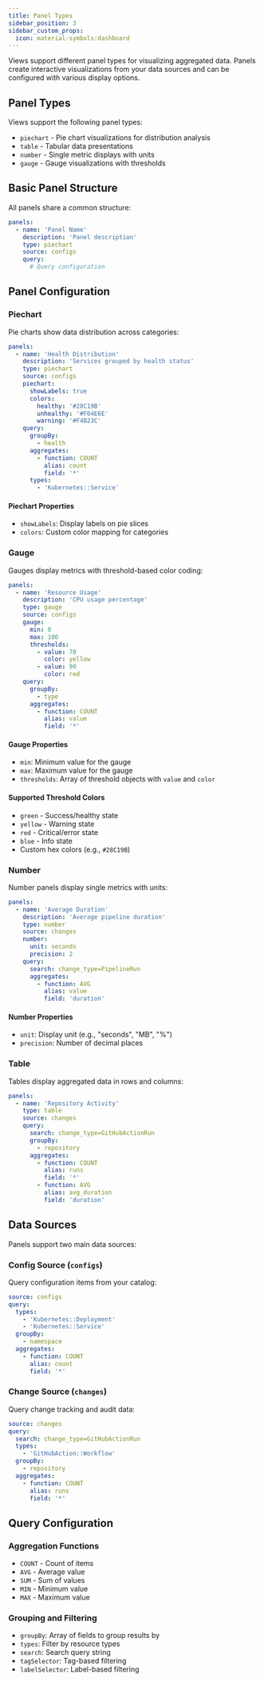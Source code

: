 ```yaml
---
title: Panel Types
sidebar_position: 3
sidebar_custom_props:
  icon: material-symbols:dashboard
---
```


Views support different panel types for visualizing aggregated data. Panels create interactive visualizations from your data sources and can be configured with various display options.

## Panel Types

Views support the following panel types:

- `piechart` - Pie chart visualizations for distribution analysis
- `table` - Tabular data presentations
- `number` - Single metric displays with units
- `gauge` - Gauge visualizations with thresholds

## Basic Panel Structure

All panels share a common structure:

```yaml
panels:
  - name: 'Panel Name'
    description: 'Panel description'
    type: piechart
    source: configs
    query:
      # Query configuration
```

## Panel Configuration

### Piechart

Pie charts show data distribution across categories:

```yaml
panels:
  - name: 'Health Distribution'
    description: 'Services grouped by health status'
    type: piechart
    source: configs
    piechart:
      showLabels: true
      colors:
        healthy: '#28C19B'
        unhealthy: '#F04E6E'
        warning: '#F4B23C'
    query:
      groupBy:
        - health
      aggregates:
        - function: COUNT
          alias: count
          field: '*'
      types:
        - 'Kubernetes::Service'
```

#### Piechart Properties

- `showLabels`: Display labels on pie slices
- `colors`: Custom color mapping for categories

### Gauge

Gauges display metrics with threshold-based color coding:

```yaml
panels:
  - name: 'Resource Usage'
    description: 'CPU usage percentage'
    type: gauge
    source: configs
    gauge:
      min: 0
      max: 100
      thresholds:
        - value: 70
          color: yellow
        - value: 90
          color: red
    query:
      groupBy:
        - type
      aggregates:
        - function: COUNT
          alias: value
          field: '*'
```

#### Gauge Properties

- `min`: Minimum value for the gauge
- `max`: Maximum value for the gauge
- `thresholds`: Array of threshold objects with `value` and `color`

#### Supported Threshold Colors

- `green` - Success/healthy state
- `yellow` - Warning state
- `red` - Critical/error state
- `blue` - Info state
- Custom hex colors (e.g., `#28C19B`)

### Number

Number panels display single metrics with units:

```yaml
panels:
  - name: 'Average Duration'
    description: 'Average pipeline duration'
    type: number
    source: changes
    number:
      unit: seconds
      precision: 2
    query:
      search: change_type=PipelineRun
      aggregates:
        - function: AVG
          alias: value
          field: 'duration'
```

#### Number Properties

- `unit`: Display unit (e.g., "seconds", "MB", "%")
- `precision`: Number of decimal places

### Table

Tables display aggregated data in rows and columns:

```yaml
panels:
  - name: 'Repository Activity'
    type: table
    source: changes
    query:
      search: change_type=GitHubActionRun
      groupBy:
        - repository
      aggregates:
        - function: COUNT
          alias: runs
          field: '*'
        - function: AVG
          alias: avg_duration
          field: 'duration'
```

## Data Sources

Panels support two main data sources:

### Config Source (`configs`)

Query configuration items from your catalog:

```yaml
source: configs
query:
  types:
    - 'Kubernetes::Deployment'
    - 'Kubernetes::Service'
  groupBy:
    - namespace
  aggregates:
    - function: COUNT
      alias: count
      field: '*'
```

### Change Source (`changes`)

Query change tracking and audit data:

```yaml
source: changes
query:
  search: change_type=GitHubActionRun
  types:
    - 'GitHubAction::Workflow'
  groupBy:
    - repository
  aggregates:
    - function: COUNT
      alias: runs
      field: '*'
```

## Query Configuration

### Aggregation Functions

- `COUNT` - Count of items
- `AVG` - Average value
- `SUM` - Sum of values
- `MIN` - Minimum value
- `MAX` - Maximum value

### Grouping and Filtering

- `groupBy`: Array of fields to group results by
- `types`: Filter by resource types
- `search`: Search query string
- `tagSelector`: Tag-based filtering
- `labelSelector`: Label-based filtering
